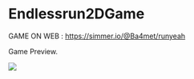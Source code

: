 # Endlessrun2DGame

GAME ON WEB : https://simmer.io/@Ba4met/runyeah

Game Preview.

![](https://media.discordapp.net/attachments/406062303897714709/714049094804308048/unknown.png?width=965&height=597)
